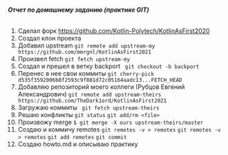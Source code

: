 ###### **Отчет по домашнему заданию (практике GIT)**


1. Сделал форк https://github.com/Kotlin-Polytech/KotlinAsFirst2020
2. Создал клон проекта
3. Добавил upstream ``` git remote add upstream-my https://github.com/mmrgnl/KotlinAsFirst2021 ```
4. Произвел fetch ```git fetch upstream-my```
5. Создал и прешел в ветку backport ``` git checkout -b backport```
6. Перенес в нее свои коммиты ```git cherry-pick d535f3592006b8f2593c9f881d72c05164aadc13...FETCH_HEAD```
7. Добавляю репозиторий моего коллеги (Рубцов Евгений Александрович)
 ```git remote add upstream-theirs https://github.com/TheDark1ord/KotlinAsFirst2021```
8. Загружаю коммиты ``` git fetch upstream-theirs```
9. Решаю конфликты ```git status```   ```git add/rm <file>```
10. Произвожу merge ```$ git merge -X ours upstream-theirs/master```
11. Создаю и коммичу remotes ```git remotes -v > remotes```
```git remotes -v > remotes```
```git add remotes```
```git commit```
12. Создаю howto.md и описываю практику 